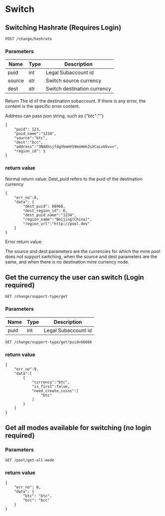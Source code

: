# Switch

## Switching Hashrate (Requires Login)

`POST /change/hashrate`

### Parameters

| Name | Type | Description |
|---|----|----|
|puid|int| Legal Subaccount id |
|source|str| Switch source currency |
|dest|str| Switch destination currency |

Return The id of the destination subaccount. If there is any error, the content is the specific error content.

Address can pass json string, such as {\"btc\":\"\"}

```
{
	"puid": 123,
	"puid_name":"1234",
	"source":"btc",
	"dest":"bcc",
	"address":"3NA8hsjfdgVkmmVS9moHmkZsVCoLxUkvvv",
	"region_id": 1
}
```

### return value

Normal return value:
Dest_puid refers to the puid of the destination currency

```
{
    "err_no":0,
    "data": {
        "dest_puid": 88968,
        "dest_region_id": 6,
        "dest_puid_name":"1234",
        "region_name":"Beijing(China)",
        "region_url":"http://pool.dev"
    }
}
```

Error return value:

The source and dest parameters are the currencies for which the mine pool does not support switching, when the source and dest parameters are the same, and when there is no destination mine currency node.

## Get the currency the user can switch (Login required)

`GET /change/support-type/get`

### Parameters

| Name | Type | Description |
|---|----|----|
|puid|int| Legal Subaccount id |


```
GET /change/support-type/get?puid=66666
```

### return value

```
{
    "err_no":0,
    "data":[
        {
            "currency":"btc",
            "is_first":false,
            "need_create_coins":[
                "btc"
            ]
        }
    ]
}
```

## Get all modes available for switching (no login required)

### Parameters

```
GET /pool/get-all-mode
```

### return value

```
{
    "err_no": 0,
    "data": {
        "btc": "btc",
        "bcc": "bcc"
    }
}
```